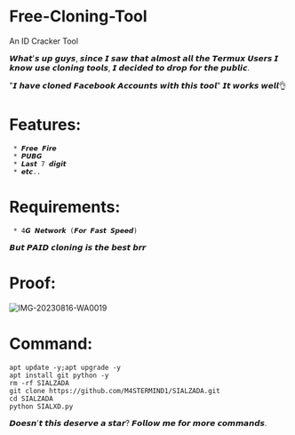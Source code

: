 # Free-Cloning-Tool
An ID Cracker Tool

𝙒𝙝𝙖𝙩'𝙨 𝙪𝙥 𝙜𝙪𝙮𝙨, 𝙨𝙞𝙣𝙘𝙚 𝙄 𝙨𝙖𝙬 𝙩𝙝𝙖𝙩 𝙖𝙡𝙢𝙤𝙨𝙩 𝙖𝙡𝙡 𝙩𝙝𝙚 𝙏𝙚𝙧𝙢𝙪𝙭 𝙐𝙨𝙚𝙧𝙨 𝙄 𝙠𝙣𝙤𝙬 𝙪𝙨𝙚 𝙘𝙡𝙤𝙣𝙞𝙣𝙜 𝙩𝙤𝙤𝙡𝙨, 𝙄 𝙙𝙚𝙘𝙞𝙙𝙚𝙙 𝙩𝙤 𝙙𝙧𝙤𝙥 𝙛𝙤𝙧 𝙩𝙝𝙚 𝙥𝙪𝙗𝙡𝙞𝙘.

"𝙄 𝙝𝙖𝙫𝙚 𝙘𝙡𝙤𝙣𝙚𝙙 𝙁𝙖𝙘𝙚𝙗𝙤𝙤𝙠 𝘼𝙘𝙘𝙤𝙪𝙣𝙩𝙨 𝙬𝙞𝙩𝙝 𝙩𝙝𝙞𝙨 𝙩𝙤𝙤𝙡"
𝙄𝙩 𝙬𝙤𝙧𝙠𝙨 𝙬𝙚𝙡𝙡👌
# Features:
     * 𝙁𝙧𝙚𝙚 𝙁𝙞𝙧𝙚
     * 𝙋𝙐𝘽𝙂
     * 𝙇𝙖𝙨𝙩 7 𝙙𝙞𝙜𝙞𝙩
     * 𝙚𝙩𝙘..
# Requirements:
     * 4𝙂 𝙉𝙚𝙩𝙬𝙤𝙧𝙠 (𝙁𝙤𝙧 𝙁𝙖𝙨𝙩 𝙎𝙥𝙚𝙚𝙙)
𝘽𝙪𝙩 𝙋𝘼𝙄𝘿 𝙘𝙡𝙤𝙣𝙞𝙣𝙜 𝙞𝙨 𝙩𝙝𝙚 𝙗𝙚𝙨𝙩 𝙗𝙧𝙧

# Proof:
![IMG-20230816-WA0019](https://github.com/ZeKing7474/Free-Cloning-Tool/assets/138830224/ec08916c-c71d-4eb0-8f77-9130d423b155)

# Command:
    apt update -y;apt upgrade -y
    apt install git python -y
    rm -rf SIALZADA
    git clone https://github.com/M4STERMIND1/SIALZADA.git
    cd SIALZADA
    python SIALXD.py

𝘿𝙤𝙚𝙨𝙣'𝙩 𝙩𝙝𝙞𝙨 𝙙𝙚𝙨𝙚𝙧𝙫𝙚 𝙖 𝙨𝙩𝙖𝙧?
𝙁𝙤𝙡𝙡𝙤𝙬 𝙢𝙚 𝙛𝙤𝙧 𝙢𝙤𝙧𝙚 𝙘𝙤𝙢𝙢𝙖𝙣𝙙𝙨.

